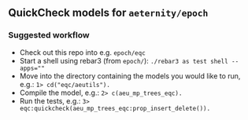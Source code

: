 ## QuickCheck models for `aeternity/epoch`

### Suggested workflow
 * Check out this repo into e.g. `epoch/eqc`
 * Start a shell using rebar3 (from `epoch/`): `./rebar3 as test shell --apps=""`
 * Move into the directory containing the models you would like to run, e.g.: `1> cd("eqc/aeutils").`
 * Compile the model, e.g.: `2> c(aeu_mp_trees_eqc).`
 * Run the tests, e.g.: `3> eqc:quickcheck(aeu_mp_trees_eqc:prop_insert_delete()).`

